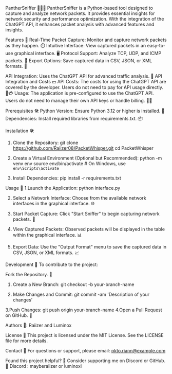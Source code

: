 PantherSniffer 🕵️‍♂️🐾
PantherSniffer is a Python-based tool designed to capture and analyze network packets. It provides essential insights for network security and performance optimization. With the integration of the ChatGPT API, it enhances packet analysis with advanced features and insights.

Features 🌟
Real-Time Packet Capture: Monitor and capture network packets as they happen. ⏱️
Intuitive Interface: View captured packets in an easy-to-use graphical interface. 🖥️
Protocol Support: Analyze TCP, UDP, and ICMP packets. 📡
Export Options: Save captured data in CSV, JSON, or XML formats. 💾

API Integration: Uses the ChatGPT API for advanced traffic analysis. 🤖
API Integration and Costs 💵
API Costs: The costs for using the ChatGPT API are covered by the developer. Users do not need to pay for API usage directly. 🚫💳
Usage: The application is pre-configured to use the ChatGPT API. Users do not need to manage their own API keys or handle billing. 🔑🚫

Prerequisites 🛠️
Python Version: Ensure Python 3.12 or higher is installed. 🐍
Dependencies: Install required libraries from requirements.txt. 📦

Installation 🛠️
1. Clone the Repository:
git clone https://github.com/Raiizer08/PacketWhisper.git
cd PacketWhisper

2. Create a Virtual Environment (Optional but Recommended):
python -m venv env
source env/bin/activate  # On Windows, use `env\Scripts\activate`

3. Install Dependencies:
pip install -r requirements.txt

Usage 🚀
1.Launch the Application:
python interface.py

2. Select a Network Interface: Choose from the available network interfaces in the graphical interface. 🌐

3. Start Packet Capture: Click "Start Sniffer" to begin capturing network packets. 🎯

4. View Captured Packets: Observed packets will be displayed in the table within the graphical interface. 📊

5. Export Data: Use the "Output Format" menu to save the captured data in CSV, JSON, or XML formats. 📈

Development 🔧
To contribute to the project:

Fork the Repository. 🍴
1. Create a New Branch:
git checkout -b your-branch-name

2. Make Changes and Commit:
git commit -am 'Description of your changes'

3.Push Changes:
git push origin your-branch-name
4.Open a Pull Request on GitHub. 📝

Authors 👥: Raiizer and Luminox

License 📜
This project is licensed under the MIT License. See the LICENSE file for more details.

Contact 📧
For questions or support, please email: pkto.riann@example.com

Found this project helpful? 🤗
Consider supporting me on Discord or GitHub. 🌟 Discord : mayberaiizer or luminoxl

